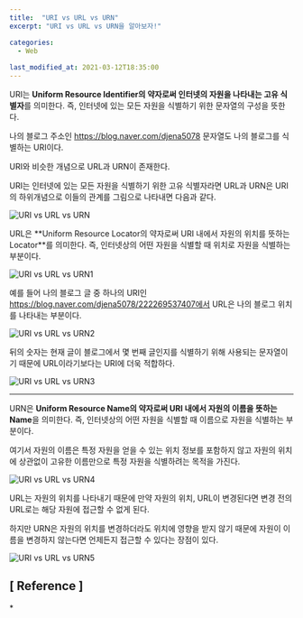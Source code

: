 ```yaml
---
title:  "URI vs URL vs URN"
excerpt: "URI vs URL vs URN을 알아보자!"

categories:
  - Web
  
last_modified_at: 2021-03-12T18:35:00
---
```


URI는 **Uniform Resource Identifier의 약자로써 인터넷의 자원을 나타내는 고유 식별자**를 의미한다. 즉, 인터넷에 있는 모든 자원을 식별하기 위한 문자열의 구성을 뜻한다.  

나의 블로그 주소인 https://blog.naver.com/djena5078 문자열도 나의 블로그를 식별하는 URI이다.  

URI와 비슷한 개념으로 URL과 URN이 존재한다.  

URI는 인터넷에 있는 모든 자원을 식별하기 위한 고유 식별자라면 URL과 URN은 URI의 하위개념으로 이들의 관계를 그림으로 나타내면 다음과 같다.  

![URI vs URL vs URN](https://user-images.githubusercontent.com/53072057/110897140-42651b00-8340-11eb-97e7-0e919a16e0d1.JPG)  

URL은 **Uniform Resource Locator의 약자로써 URI 내에서 자원의 위치를 뜻하는 Locator​**를 의미한다. 즉, 인터넷상의 어떤 자원을 식별할 때 위치로 자원을 식별하는 부분이다.  

![URI vs URL vs URN1](https://user-images.githubusercontent.com/53072057/110897143-42fdb180-8340-11eb-919e-79f6409acf01.JPG)  

예를 들어 나의 블로그 글 중 하나의 URI인 https://blog.naver.com/djena5078/222269537407에서 URL은 나의 블로그 위치를 나타내는 부분이다.  

![URI vs URL vs URN2](https://user-images.githubusercontent.com/53072057/110897145-43964800-8340-11eb-8bbd-31863e489b64.JPG)  

뒤의 숫자는 현재 글이 블로그에서 몇 번째 글인지를 식별하기 위해 사용되는 문자열이기 때문에 URL이라기보다는 URI에 더욱 적합하다.  

![URI vs URL vs URN3](https://user-images.githubusercontent.com/53072057/110897146-442ede80-8340-11eb-8c5c-3b943599c724.JPG)  

*****

URN은 **Uniform Resource Name의 약자로써 URI 내에서 자원의 이름을 뜻하는 Name**을 의미한다. 즉, 인터넷상의 어떤 자원을 식별할 때 이름으로 자원을 식별하는 부분이다.  

여기서 자원의 이름은 특정 자원을 얻을 수 있는 위치 정보를 포함하지 않고 자원의 위치에 상관없이 고유한 이름만으로 특정 자원을 식별하려는 목적을 가진다.  

![URI vs URL vs URN4](https://user-images.githubusercontent.com/53072057/110897148-442ede80-8340-11eb-9f30-20388b02266d.JPG)  

URL는 자원의 위치를 나타내기 때문에 만약 자원의 위치, URL이 변경된다면 변경 전의 URL로는 해당 자원에 접근할 수 없게 된다.  

하지만 URN은 자원의 위치를 변경하더라도 위치에 영향을 받지 않기 때문에 자원이 이름을 변경하지 않는다면 언제든지 접근할 수 있다는 장점이 있다.  

![URI vs URL vs URN5](https://user-images.githubusercontent.com/53072057/110897150-44c77500-8340-11eb-9ef7-91ec9a60e428.JPG)  


<h2>[ Reference ]</h2>  
* <https://juyeop.tistory.com/48>  

